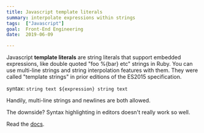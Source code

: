 ```yaml
---
title: Javascript template literals
summary: interpolate expressions within strings
tags:  ["Javascript"]
goal:  Front-End Engineering
date:  2019-06-09

---
```


Javascript **template literals** are string literals that support embedded
expressions, like double quoted "foo %{bar} etc" strings in Ruby. You
can use multi-line strings and string interpolation features with them.
They were called "template strings" in prior editions of the ES2015
specification.

syntax: `string text ${expression} string text`

Handily, multi-line strings and newlines are both allowed.

The downside? Syntax highlighting in editors doesn't really work so
well.

Read the [docs][docs].

[docs]: https://developer.mozilla.org/en-US/docs/Web/JavaScript/Reference/Template_literals

